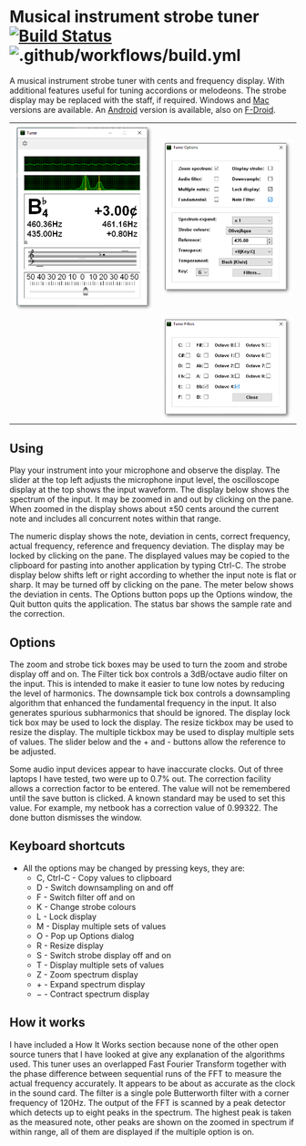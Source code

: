 # Musical instrument strobe tuner [![Build Status](https://travis-ci.org/billthefarmer/ctuner.svg?branch=master)](https://travis-ci.org/billthefarmer/ctuner) ![.github/workflows/build.yml](https://github.com/billthefarmer/ctuner/workflows/.github/workflows/build.yml/badge.svg)

A musical instrument strobe tuner with cents and frequency
display. With additional features useful for tuning accordions or
melodeons. The strobe display may be replaced with the staff, if
required. Windows and [Mac](swift) versions are available. An
[Android](https://github.com/billthefarmer/tuner) version is
available, also on
[F-Droid](https://f-droid.org/packages/org.billthefarmer.tuner).

|     |     |
| --- | --- |
| ![Tuner](https://github.com/billthefarmer/billthefarmer.github.io/raw/master/images/ctuner/Tuner.png) | ![Options](https://github.com/billthefarmer/billthefarmer.github.io/raw/master/images/ctuner/Options.png) |
|     | ![Filters](https://github.com/billthefarmer/billthefarmer.github.io/raw/master/images/ctuner/Filters.png) |


## Using

Play your instrument into your microphone and observe the
display. The slider at the top left adjusts the microphone input
level, the oscilloscope display at the top shows the input
waveform. The display below shows the spectrum of the input. It
may be zoomed in and out by clicking on the pane. When zoomed in
the display shows about ±50 cents around the current note and
includes all concurrent notes within that range.

The numeric display shows the note, deviation in cents, correct
frequency, actual frequency, reference and frequency
deviation. The display may be locked by clicking on the pane. The
displayed values may be copied to the clipboard for pasting into
another application by typing Ctrl-C. The strobe display below
shifts left or right according to whether the input note is flat
or sharp. It may be turned off by clicking on the pane. The meter
below shows the deviation in cents. The Options button pops up
the Options window, the Quit button quits the application. The
status bar shows the sample rate and the correction.

## Options

The zoom and strobe tick boxes may be used to turn the zoom and
strobe display off and on. The Filter tick box controls a
3dB/octave audio filter on the input. This is intended to make it
easier to tune low notes by reducing the level of harmonics. The
downsample tick box controls a downsampling algorithm that
enhanced the fundamental frequency in the input. It also
generates spurious subharmonics that should be ignored. The
display lock tick box may be used to lock the display. The resize
tickbox may be used to resize the display. The multiple tickbox
may be used to display multiple sets of values. The slider below
and the + and - buttons allow the reference to be adjusted.

Some audio input devices appear to have inaccurate clocks. Out of
three laptops I have tested, two were up to 0.7% out. The
correction facility allows a correction factor to be entered. The
value will not be remembered until the save button is clicked. A
known standard may be used to set this value. For example, my
netbook has a correction value of 0.99322. The done button
dismisses the window.

## Keyboard shortcuts

  * All the options may be changed by pressing keys, they are:
    * C, Ctrl-C - Copy values to clipboard
    * D - Switch downsampling on and off
    * F - Switch filter off and on
    * K - Change strobe colours
    * L - Lock display
    * M - Display multiple sets of values
    * O - Pop up Options dialog
    * R - Resize display
    * S - Switch strobe display off and on
    * T - Display multiple sets of values
    * Z - Zoom spectrum display
    * &plus; - Expand spectrum display
    * &minus; - Contract spectrum display

## How it works

I have included a How It Works section because none of the other
open source tuners that I have looked at give any explanation of
the algorithms used. This tuner uses an overlapped Fast Fourier
Transform together with the phase difference between sequential
runs of the FFT to measure the actual frequency accurately. It
appears to be about as accurate as the clock in the sound
card. The filter is a single pole Butterworth filter with a
corner frequency of 120Hz. The output of the FFT is scanned by a
peak detector which detects up to eight peaks in the
spectrum. The highest peak is taken as the measured note, other
peaks are shown on the zoomed in spectrum if within range, all of
them are displayed if the multiple option is on.
